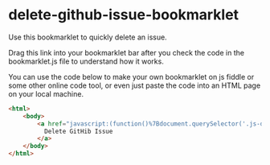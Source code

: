 # delete-github-issue-bookmarklet
Use this bookmarklet to quickly delete an issue.

Drag this link into your bookmarklet bar after you check the code in the bookmarklet.js file to understand how it works.

You can use the code below to make your own bookmarklet on js fiddle or some other online code tool, or even just paste the code into an HTML page on your local machine.

```html
<html> 
    <body>
        <a href="javascript:(function()%7Bdocument.querySelector('.js-delete-issue strong').click()%3Bdocument.querySelector('%5Bname%3D"verify_delete"%5D').click()%7D)()">
          Delete GitHib Issue
        </a>
    </body>
</html>
```

